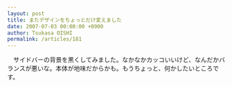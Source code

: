 ```yaml
---
layout: post
title: またデザインをちょっとだけ変えました
date: 2007-07-03 00:00:00 +0900
author: Tsukasa OISHI
permalink: /articles/181
---
```



　サイドバーの背景を黒くしてみました。なかなかカッコいいけど、なんだかバランスが悪いな。本体が地味だからかも。もうちょっと、何かしたいところです。  

